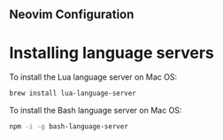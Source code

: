 Neovim Configuration
--------------------
# Installing language servers
To install the Lua language server on Mac OS:
```bash
brew install lua-language-server
```
To install the Bash language server on Mac OS:
```bash
npm -i -g bash-language-server
```


